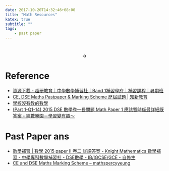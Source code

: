 ```yaml
---
date: 2017-10-20T14:32:46+08:00
title: "Math Resources"
katex: true
subtitle: ""
tags:
    - past paper
---
```


# 

$$ \alpha $$

# Reference
- [資源下載 - 超研教育｜中學數學補習社｜Band 1補習學府｜補習課程｜暑期班][@1]
- [CE, DSE Maths Pastpaper & Marking Scheme 歷屆試題 | 知新教育][@2]
- [學校沒有教的數學][@3]
- [(Part 1-Q1-14) 2015 DSE 數學卷一長問題 Math Paper 1 應該暫時係最詳細既答案 - 經數樂園－學習變有趣～][@4]

# Past Paper ans
- [數學補習 | 數學 2015 paper II 卷二 詳細答案 - Knight Mathematics 數學補習 - 中學專科數學補習社 - DSE數學 - IB/IGCSE/GCE - 自修生][@5]
- [CE and DSE Maths Marking Scheme – mathspercyyeung][@6]



[@1]: http://www.aspireeducation.hk/%E8%B3%87%E6%BA%90%E4%B8%8B%E8%BC%89.html
[@2]: http://www.novelhk.com/novellearn/mathscedsepastpaper
[@3]: http://mathseasy.hk/
[@4]: http://ronaldchik.blogspot.hk/2015/04/part-1-q1-14-2015-dse-math-paper-1.html 
[@5]: http://dsemaths.com/2015-dse-maths-paper2-solution/
[@6]: https://mathspercyyeung.com/dse-maths/ce-and-dse-maths-marking-scheme/
